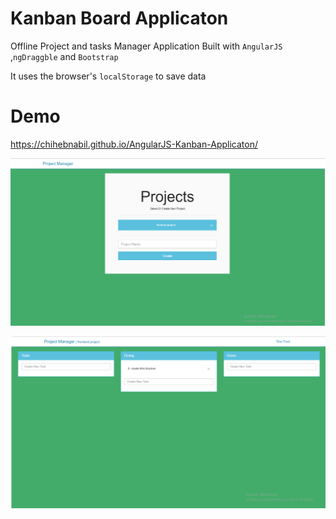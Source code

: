 Kanban Board Applicaton
==
Offline Project and tasks Manager Application Built with `AngularJS` ,`ngDraggble` and `Bootstrap`

It uses the browser's `localStorage` to save data

Demo
====
https://chihebnabil.github.io/AngularJS-Kanban-Applicaton/



![project_manager](/project_manager.png)

![task_manager](/task_manager.png)